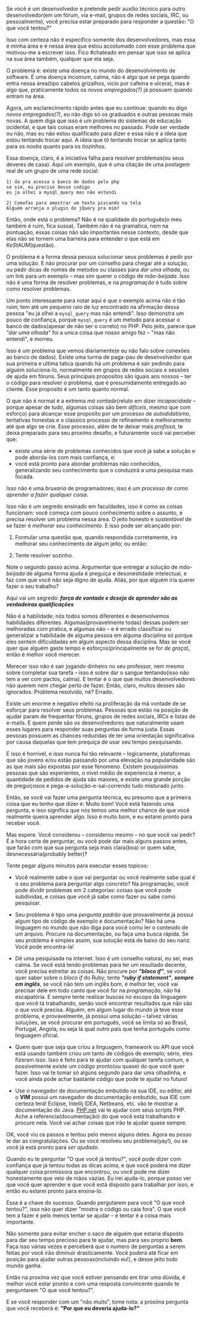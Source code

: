 Se você é um desenvolvedor e pretende pedir auxilio técnico para outro desenvolvedor(em um fórum, via e-mail, grupos de redes sociais, IRC, ou pessoalmente), você precisa estar preparado para responder a questão: "O que você tentou?"


Isso com certeza não é especifico somente dos desenvolvedores, mas essa é minha área e é nessa área que estou acostumado com esse problema que motivou-me a escrever isso. Fico #chateado em pensar que isso se aplica na sua área também, qualquer que ela seja.


O problema é: existe uma doença no mundo do desenvolvimento de software. É uma doença incomum, calma, não é algo que se pega quando entra nessa área(tipo cabelos grizalhos, vicio por cafeína e ulcera), mas é algo que, praticamente todos os *novos empregados(?)* já possuem quando entram na área.


Agora, um esclarecimento rápido antes que eu continue: quando eu digo *novos empregados(?)*, eu não digo só os graduados e outras pessoas mais novas. A quem diga que isso é um problema do sistemas de educação ocidental, e que tais coisas eram melhores no passado. Pode ser verdade ou não, mas eu não estou qualificado para dizer e essa não é a ideia que estou tentando trocar aqui. A ideia que *tô* tentando trocar se aplica tanto para os *noobs* quanto para os *tiozinhos*.


Essa doença, claro, é a iniciativa falha para resolver problemas(ou seus deveres de casa). Aqui um exemplo, que é uma citação de uma postagem real de um grupo de uma rede social:


	1) da pra acessa o banco de dados pelo php
	se sim, eu preciso desse codigo
	eu ja olhei a mysql_query mas não entendi

	2) Comofas para amostrar um texto piscando na tela
	Alguém arranja o plugin do jQuery pra mim?


Então, onde está o problema? Não é na qualidade do português(o meu também é ruim, fica sussa). Também não é na gramatica, nem na pontuação, essas coisas não são importantes nesse contexto, desde que elas não se tornem uma barreira para entender o que está em *KeStAUM*(questão).


O problema é a forma dessa pessoa solucionar seus problemas é pedir por uma solução. E não procurar por um conselho para chegar até a solução, ou pedir dicas de nomes de metodos ou classes para *dar uma olhada*, ou um link para um exemplo – mas sim querer o código de *mão-beijada*. Isso não é uma forma de resolver problemas, e na *programação* é tudo sobre como resolver problemas.


Um ponto interessante para notar aqui é que o exemplo acima não é tão ruim; tem até um pequeno raio de luz encontrado na afirmação dessa pessoa "eu já olhei a `mysql_query` mas não entendi". Isso demonstra um pouco de confiança, porque `mysql_query` é um metodo para acessar o banco de dados(apesar de não ser o correto) no PHP. Pelo jeito, parece que *"dar uma olhada"* foi a unica coisa que nosso amigo fez – "mas não entendi", e morreu.


Isso é um problema que vemos diariamente(e eu não falo sobre conexões ao banco de dados). Existe uma turma de paga-pau de desenvolvedor que sua primeira e ultima tatica quando há um problema é sair pedindo para alguém soluciona-lo, normalmente em grupos de redes sociais e sessões de ajuda em fóruns. Seus principais propositos são iguais aos nossos – ter o código para resolver o problema, que é presumidamente entregado ao cliente. Esse proposito é um tanto quanto normal.


O que não é normal é a extrema *má vontade*(reluto em dizer *incapacidade* – porque apesar de tudo, algumas coisas são bem *dificeis*, mesmo que com esforço) para alcançar esse proposito por um processo de *autodidatismo*, tentativas honestas e o classico processo de refinamento e melhoramento até que algo se crie. Esse processo, além de te deixar mais *profissa*, te deixa preparado para seu proximo desafio, e futuramente você vai perceber que:


- existe uma série de problemas conhecidos que você já sabe a solução e pode aborda-los com mais confiança, e:
- você está pronto para abordar problemas não conhecidos, generalizando seu conhecimento que o conduzirá a uma pesquisa mais focada.


Isso não é uma *bruxaria* de programadores; isso é *um processo de como aprender a fazer qualquer coisa*.


Isso não é um segredo ensinado em faculdades, isso é como as coisas funcionam: você começa com pouco conhecimento sobre o assunto, e precisa resolver um problema nessa área. O jeito honesto e *sustentável* de se fazer é *melhorar seu conhecimento*. E isso pode ser alcançado por:


1. Formular uma questão que, quando respondida corretamente, ira melhorar seu conhecimento de algum jeito; ou então:

2. Tente resolver sozinho.


Note o segundo passo acima. Argumentar que entregar a solução de *mão-beijada* de alguma forma ajuda é preguiça e desonestidade intelectual, e faz com que você não seja digno de ajuda. Aliás, por que alguém iria querer fazer o seu trabalho?


Aqui vai um segredo: ***força de vontade e desejo de aprender são as verdadeiras qualificações***


Não é a habilidade; nós todos somos diferentes e desenvolvemos habilidades diferentes. Algumas(provavelmente todas) dessas podem ser melhoradas com pratica, e algumas não – e é errado classificar ou generalizar a habilidade de alguma pessoa em alguma disciplina só porque eles sentem dificuldades em algum aspecto dessa disciplina. Mas se você quer que alguém gaste tempo e esforços(principalmente se for *de graça*), então é melhor você merecer.


Merecer isso não é sair jogando dinheiro no seu professor, nem mesmo sobre completar sua tarefa – isso é sobre dar o sangue tentando(isso não tem a ver com pactos, calma). E tentar é o que que muitos desenvolvedores não querem nem chegar perto de fazer. Então, claro, muitos desses são ignorados. Problema resolvido, né? Errado.


Existe um enorme e negativo efeito na proliferação da má vontade de se esforçar para resolver seus problemas. Pessoas que estão na posição de ajudar param de frequentar fóruns, grupos de redes sociais, IRCs e listas de e-mails. E quem perde são os desenvolvedores que naturalmente usam esses lugares para responder suas perguntas de forma justa. Essas pessoas possuem as chances reduzidas de ter uma orientação significativa por causa daquelas que tem prequiça de usar seu tempo pesquisando.


E isso é horrível, e isso nunca foi tão relevante – logicamente, plataformas que são jovens e/ou estão passando por uma elevação na popularidade são as que mais são expostas por esse fenomeno. Existem pouquissimas pessoas que são experientes, o nível médio de experiencia é menor, a quantidade de pedidos de ajuda são maiores, e existe uma grande porção de preguiçosos e pega-a-solução-e-sai-correndo tudo misturado junto.


Então, se você vai fazer uma pergunta técnica, eu presumo que a primeira coisa que eu tenho que dizer é: Muito bom! Você está fazendo uma pergunta, e isso significa que nós temos uma melhor chance de que você realmente queira aprender algo. Isso é muito bom, e eu estarei pronto para receber você.


Mas espere. Você considerou – considerou mesmo – no que você vai pedir? É a hora certa de perguntar, ou você pode dar mais alguns passos antes, que farão com que sua pergunta seja mais clara(boa) or quem sabe, desnecessária(probably better)?


Tente pegar alguns minutos para executar esses topicos:


- Você realmente sabe o que vai perguntar ou você realmente sabe qual é o seu problema para perguntar algo concreto? Na programação, você pode dividir problemas em 2 categorias: coisas que você pode subdividas, e coisas que você já sabe como fazer ou sabe como pesquisar.


- Seu problema é tipo uma *pergunta padrão* que provavelmente já possui algum tipo de código de exemplo e documentação? Não há uma linguagem no mundo que não diga para você como ler o conteúdo de um arquivo. Procure na documentação, ou faça uma busca rápida. Se seu problema é simples assim, sua solução está de baixo do seu nariz. Você pode encontra-la!

- Dê uma pesquisada na internet. Isso é um conselho natural, eu sei, mas calma. Se você está tendo problemas para ter um resultado decente, você precisa estreitar as coisas. Não procure por ***"bloco if"***, se você quer saber sobre o *bloco if* do Ruby; tente ***"ruby if statement"***, ***sempre em inglês***, se você não tem um inglês bom, é melhor ter, você vai precisar dele em todo canto que você for na *programação*, não há escapatória. E sempre tente realizar buscas no escopo da linguagem que você tá trabalhando, senão você encontrar resultados que não são o que você precisa. Alguém, em algum lugar do mundo já teve esse problema, e provavelmente, já possui uma solução – talvez várias soluções, se você procurar em português, você se limita só ao Brasil, Portugal, Angola, ou seja lá qual outro país que tenha português como linguagem oficial.

- Quem quer que seja que criou a linguagem, framework ou API que você está usando também criou um tanto de códigos de exemplo; sério, eles fizeram isso. Isso é feito para te ajudar com qualquer tarefa comum, e possívelmente existe um código pronto(ou quase) do que você quer fazer. Isso vai te tomar só alguns segundo para dar uma olhadinha, e você ainda pode achar bastante código que pode te ajudar no futuro!

- Use o navegador de documentação embutido na sua IDE, ou editor, até o **VIM** possui um navegador de documentação embutido, sua IDE com certeza terá! Eclipse, Intellij IDEA, Netbeans, etc. vão te mostrar a documentação do Java. [PHP.net](php.net) vai te ajudar com seus scripts PHP. Ache a referencia(documentação) do que você está trabalhando e procure nela. Você vai achar coisas que irão te ajudar quase sempre.


OK, você viu os passos e tentou pelo menos alguns deles. Agora eu posso te dar as congratulações. Ou se você resolveu seu problema(yay!), ou se você já está pronto para *ser ajudado*.


Quando eu te perguntar "O que você já tentou?", você pode dizer com confiança que já tentou todas as dicas acima, e que você poderá me dizer qualquer coisa promissora que encontrou, ou você pode me dizer honestamente que veio de mãos vazias. Eu irei ajuda-lo, porque posso ver que você quer aprender e que você está disposto para trabalhar por isso, e então eu estarei pronto para ensina-lo.


Essa é a chave do sucesso. Quando pergutarem para você "O que você tentou?", isso não quer dizer "mostra o código ou caia fora". O que você tem a fazer é pelo menos tentar se ajudar – e tentar é a coisa mais importante.


Não somente para evitar encher o saco de alguém que estaria disposto para dar seu tempo precioso para te ajudar, mas para seu proprio **bem**. Faça isso várias vezes e perceberá que o numero de perguntas a serem feitas por você irão diminuir drasticamente. Você poderá até ficar em posição para ajudar outras pessoas(incluindo eu!), e desse jeito todo mundo ganha.


Então na proxima vez que você estiver pensando em tirar uma dúvida, é melhor você estar pronto e com uma resposta convincente quando te perguntarem "O que você tentou?".


E se você responder com um "não muito", tome nota: a proxima pergunta que você receberá é: **"Por que eu deveria ajuda-lo?"**